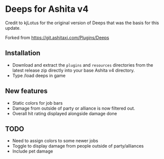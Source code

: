 # Deeps for Ashita v4
Credit to kjLotus for the original version of Deeps that was the basis for this update.

Forked from https://git.ashitaxi.com/Plugins/Deeps

## Installation
- Download and extract the ```plugins``` and ```resources``` directories from the latest release zip directly into your base Ashita v4 directory.
- Type /load deeps in game


## New features
- Static colors for job bars
- Damage from outside of party or alliance is now filtered out.
- Overall hit rating displayed alongside damage done


## TODO
- Need to assign colors to some newer jobs
- Toggle to display damage from people outside of party/alliances
- Include pet damage